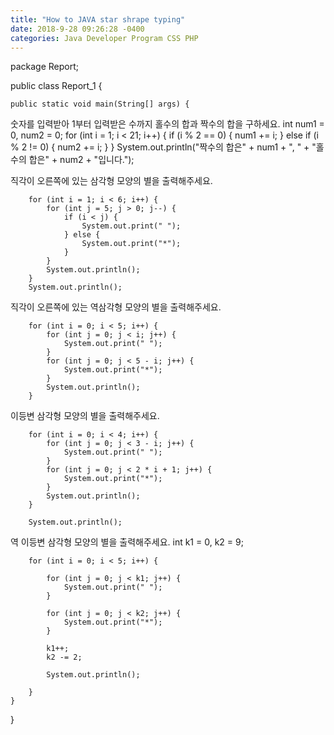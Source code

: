 ```yaml
---
title: "How to JAVA star shrape typing"
date: 2018-9-28 09:26:28 -0400
categories: Java Developer Program CSS PHP
---
```



package Report;

public class Report_1 {

	public static void main(String[] args) {
숫자를 입력받아 1부터 입력받은 수까지 홀수의 합과 짝수의 합을 구하세요.
		int num1 = 0, num2 = 0;
		for (int i = 1; i < 21; i++) {
			if (i % 2 == 0) {
				num1 += i;
			} else if (i % 2 != 0) {
				num2 += i;
			}
		}
		System.out.println("짝수의 합은" + num1 + ", " + "홀수의 합은" + num2 + "입니다.");

직각이 오른쪽에 있는 삼각형 모양의 별을 출력해주세요.

		for (int i = 1; i < 6; i++) {
			for (int j = 5; j > 0; j--) {
				if (i < j) {
					System.out.print(" ");
				} else {
					System.out.print("*");
				}
			}
			System.out.println();
		}
		System.out.println();

직각이 오른쪽에 있는 역삼각형 모양의 별을 출력해주세요.

		for (int i = 0; i < 5; i++) {
			for (int j = 0; j < i; j++) {
				System.out.print(" ");
			}
			for (int j = 0; j < 5 - i; j++) {
				System.out.print("*");
			}
			System.out.println();
		}

이등변 삼각형 모양의 별을 출력해주세요.

		for (int i = 0; i < 4; i++) {
			for (int j = 0; j < 3 - i; j++) {
				System.out.print(" ");
			}
			for (int j = 0; j < 2 * i + 1; j++) {
				System.out.print("*");
			}
			System.out.println();
		}
		
		System.out.println();

		
		
역 이등변 삼각형 모양의 별을 출력해주세요.
		int k1 = 0, k2 = 9;

		for (int i = 0; i < 5; i++) {

			for (int j = 0; j < k1; j++) {
				System.out.print(" ");
			}

			for (int j = 0; j < k2; j++) {
				System.out.print("*");
			}

			k1++;
			k2 -= 2;

			System.out.println();

		}
	}
}
